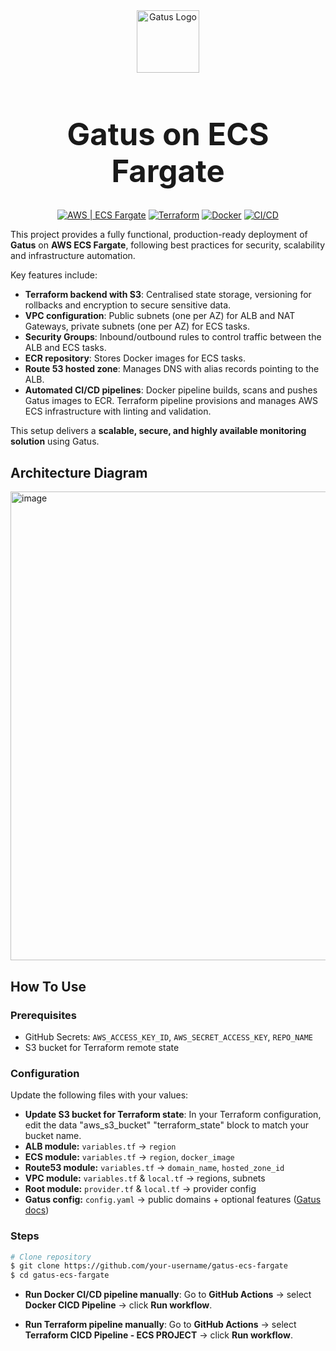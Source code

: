 <div align="center">
  <img width="100" height="100" alt="Gatus Logo" src="https://github.com/user-attachments/assets/bb670d76-1282-4bad-a9e9-4190d9f43410" />
  <h1 style="font-size: 3.5em;"> Gatus on ECS Fargate</h1>

  <p>
    <a href="#"><img src="https://img.shields.io/badge/Cloud-AWS-FF9900?logo=amazon-aws" alt="AWS | ECS Fargate"></a>
    <a href="#"><img src="https://img.shields.io/badge/IaC-Terraform-623CE4?logo=terraform" alt="Terraform"></a>
    <a href="#"><img src="https://img.shields.io/badge/Container-Docker-2496ED?logo=docker" alt="Docker"></a>
    <a href="#"><img src="https://img.shields.io/badge/CI/CD-GitHub_Actions-2088FF?logo=github-actions" alt="CI/CD"></a>
  </p>
</div>


This project provides a fully functional, production-ready deployment of **Gatus** on **AWS ECS Fargate**, following best practices for security, scalability and infrastructure automation. 

Key features include:
- **Terraform backend with S3**: Centralised state storage, versioning for rollbacks and encryption to secure sensitive data.
- **VPC configuration**: Public subnets (one per AZ) for ALB and NAT Gateways, private subnets (one per AZ) for ECS tasks.
- **Security Groups**: Inbound/outbound rules to control traffic between the ALB and ECS tasks.
- **ECR repository**: Stores Docker images for ECS tasks.
- **Route 53 hosted zone**: Manages DNS with alias records pointing to the ALB.
- **Automated CI/CD pipelines**: Docker pipeline builds, scans and pushes Gatus images to ECR. Terraform pipeline provisions and manages AWS ECS infrastructure with linting and validation.

This setup delivers a **scalable, secure, and highly available monitoring solution** using Gatus.

## Architecture Diagram
<img width="550" height="750" alt="image" src="https://github.com/user-attachments/assets/3e168beb-0e9d-4e8f-a4b8-1778ad162bd1" />

## How To Use

### Prerequisites
- GitHub Secrets: `AWS_ACCESS_KEY_ID`, `AWS_SECRET_ACCESS_KEY`, `REPO_NAME`  
- S3 bucket for Terraform remote state  

### Configuration
Update the following files with your values:  
- **Update S3 bucket for Terraform state**: In your Terraform configuration, edit the data "aws_s3_bucket" "terraform_state" block to match your bucket name.
- **ALB module:** `variables.tf` → `region`  
- **ECS module:** `variables.tf` → `region`, `docker_image`  
- **Route53 module:** `variables.tf` → `domain_name`, `hosted_zone_id`  
- **VPC module:** `variables.tf` & `local.tf` → regions, subnets  
- **Root module:** `provider.tf` & `local.tf` → provider config  
- **Gatus config:** `config.yaml` → public domains + optional features ([Gatus docs](https://gatus.dev/))  

### Steps
```bash
# Clone repository
$ git clone https://github.com/your-username/gatus-ecs-fargate
$ cd gatus-ecs-fargate
```
- **Run Docker CI/CD pipeline manually**: Go to **GitHub Actions** → select **Docker CICD Pipeline** → click **Run workflow**.

- **Run Terraform pipeline manually**: Go to **GitHub Actions** → select **Terraform CICD Pipeline - ECS PROJECT** → click **Run workflow**.
